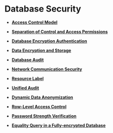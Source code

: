 # Database Security<a name="EN-US_TOPIC_0000001135665703"></a>

-   **[Access Control Model](access-control-model.md)**  

-   **[Separation of Control and Access Permissions](separation-of-control-and-access-permissions.md)**  

-   **[Database Encryption Authentication](database-encryption-authentication.md)**  

-   **[Data Encryption and Storage](data-encryption-and-storage.md)**  

-   **[Database Audit](database-audit.md)**  

-   **[Network Communication Security](network-communication-security.md)**  

-   **[Resource Label](resource-label.md)**  

-   **[Unified Audit](unified-audit.md)**  

-   **[Dynamic Data Anonymization](dynamic-data-anonymization.md)**  

-   **[Row-Level Access Control](row-level-access-control.md)**  

-   **[Password Strength Verification](password-strength-verification.md)**  

-   **[Equality Query in a Fully-encrypted Database](equality-query-in-a-fully-encrypted-database.md)**  


